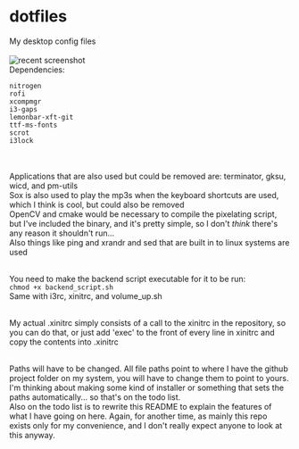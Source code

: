 # dotfiles
My desktop config files<br/><br/>
![recent screenshot](http://www.spatrickdoyle.com/img/scrot.png)<br/>
Dependencies:<br/>
```
nitrogen
rofi
xcompmgr
i3-gaps
lemonbar-xft-git
ttf-ms-fonts
scrot
i3lock
```
<br/>
<br/>
Applications that are also used but could be removed are: terminator, gksu, wicd, and pm-utils<br/>
Sox is also used to play the mp3s when the keyboard shortcuts are used, which I think is cool, but could also be removed<br/>
OpenCV and cmake would be necessary to compile the pixelating script, but I've included the binary, and it's pretty simple, so I don't <i>think</i> there's any reason it shouldn't run...<br/>
Also things like ping and xrandr and sed that are built in to linux systems are used<br/><br/>

You need to make the backend script executable for it to be run:<br/>
```chmod +x backend_script.sh```<br/>
Same with i3rc, xinitrc, and volume_up.sh<br/><br/>

My actual .xinitrc simply consists of a call to the xinitrc in the repository, so you can do that, or just add 'exec' to the front of every line in xinitrc and copy the contents into .xinitrc<br/><br/>

Paths will have to be changed. All file paths point to where I have the github project folder on my system, you will have to change them to point to yours. I'm thinking about making some kind of installer or something that sets the paths automatically... so that's on the todo list.<br/>
Also on the todo list is to rewrite this README to explain the features of what I have going on here. Again, for another time, as mainly this repo exists only for my convenience, and I don't really 
expect anyone to look at this anyway.<br/>
